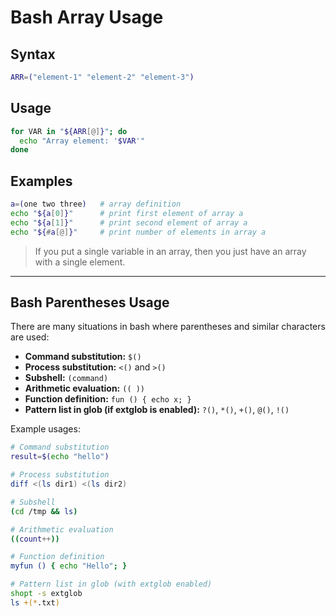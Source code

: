 # Bash Array Usage

## Syntax

```bash
ARR=("element-1" "element-2" "element-3")
```

## Usage

```bash
for VAR in "${ARR[@]}"; do
  echo "Array element: '$VAR'"
done
```

## Examples

```bash
a=(one two three)   # array definition
echo "${a[0]}"      # print first element of array a
echo "${a[1]}"      # print second element of array a
echo "${#a[@]}"     # print number of elements in array a
```

> If you put a single variable in an array, then you just have an array with a single element.

---

## Bash Parentheses Usage

There are many situations in bash where parentheses and similar characters are used:

- **Command substitution:** `$()`
- **Process substitution:** `<()` and `>()`
- **Subshell:** `(command)`
- **Arithmetic evaluation:** `(( ))`
- **Function definition:** `fun () { echo x; }`
- **Pattern list in glob (if extglob is enabled):** `?()`, `*()`, `+()`, `@()`, `!()`

Example usages:

```bash
# Command substitution
result=$(echo "hello")

# Process substitution
diff <(ls dir1) <(ls dir2)

# Subshell
(cd /tmp && ls)

# Arithmetic evaluation
((count++))

# Function definition
myfun () { echo "Hello"; }

# Pattern list in glob (with extglob enabled)
shopt -s extglob
ls +(*.txt)
```
